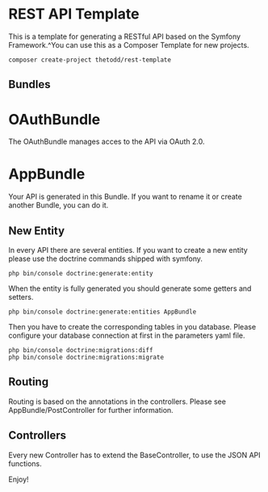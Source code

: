 REST API Template
=================

This is a template for generating a RESTful API based on the Symfony
Framework.^You can use this as a Composer Template for new projects.

```
composer create-project thetodd/rest-template
```

Bundles
--------------

# OAuthBundle
The OAuthBundle manages acces to the API via OAuth 2.0.

# AppBundle
Your API is generated in this Bundle. If you want to rename it or create another
Bundle, you can do it.

## New Entity
In every API there are several entities. If you want to create a new entity
please use the doctrine commands shipped with symfony.

```
php bin/console doctrine:generate:entity
```

When the entity is fully generated you should generate some getters and setters.

```
php bin/console doctrine:generate:entities AppBundle
```

Then you have to create the corresponding tables in you database. Please configure
your database connection at first in the parameters yaml file.

```
php bin/console doctrine:migrations:diff
php bin/console doctrine:migrations:migrate
```

## Routing
Routing is based on the annotations in the controllers. Please see AppBundle/PostController
for further information.

## Controllers
Every new Controller has to extend the BaseController, to use the JSON API functions.

Enjoy!
